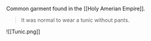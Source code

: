 Common garment found in the [[Holy Amerian Empire]]. 
> It was normal to wear a tunic without pants.

![[Tunic.png]]